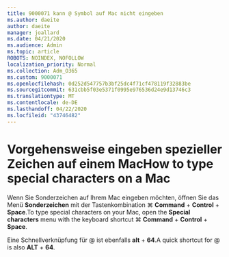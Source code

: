 ```yaml
---
title: 9000071 kann @ Symbol auf Mac nicht eingeben
ms.author: daeite
author: daeite
manager: joallard
ms.date: 04/21/2020
ms.audience: Admin
ms.topic: article
ROBOTS: NOINDEX, NOFOLLOW
localization_priority: Normal
ms.collection: Adm_O365
ms.custom: 9000071
ms.openlocfilehash: 0d252d547757b3bf25dc4f71cf478119f32883be
ms.sourcegitcommit: 631cbb5f03e5371f0995e976536d24e9d13746c3
ms.translationtype: MT
ms.contentlocale: de-DE
ms.lasthandoff: 04/22/2020
ms.locfileid: "43746482"
---
```

# <a name="how-to-type-special-characters-on-a-mac"></a><span data-ttu-id="7c52b-102">Vorgehensweise eingeben spezieller Zeichen auf einem Mac</span><span class="sxs-lookup"><span data-stu-id="7c52b-102">How to type special characters on a Mac</span></span>

<span data-ttu-id="7c52b-103">Wenn Sie Sonderzeichen auf Ihrem Mac eingeben möchten, öffnen Sie das Menü **Sonderzeichen** mit der Tastenkombination ⌘ **Command** + **Control** + **Space**.</span><span class="sxs-lookup"><span data-stu-id="7c52b-103">To type special characters on your Mac, open the **Special characters** menu with the keyboard shortcut ⌘ **Command** + **Control** + **Space**.</span></span>

<span data-ttu-id="7c52b-104">Eine Schnellverknüpfung für @ ist ebenfalls **alt** + **64**.</span><span class="sxs-lookup"><span data-stu-id="7c52b-104">A quick shortcut for @ is also **ALT** + **64**.</span></span>